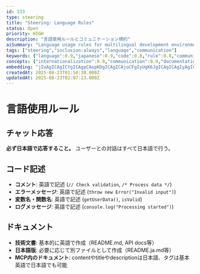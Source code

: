 ```yaml
---
id: 133
type: steering
title: "Steering: Language Rules"
status: Open
priority: HIGH
description: "言語使用ルールとコミュニケーション規約"
aiSummary: "Language usage rules for multilingual development environment specifying Japanese for user communication and English for technical code elements"
tags: ["steering","inclusion:always","language","communication"]
keywords: {"language":0.9,"japanese":0.9,"code":0.8,"rule":0.8,"communication":0.8}
concepts: {"internationalization":0.9,"communication":0.9,"documentation":0.8,"programming":0.8,"localization":0.8}
embedding: "jIuAgICAgICYgICAgpCAopKDgICAgICAjoCFgIyUgK6JgICAgICAgIyAgICTj4CqgYSAgICAgICAgIiAkoWApIGNgICAgICAhYCRgImAgJqJkYCAgICAgI+AlICBg4CTko6AgICAgICZgI2AgYCAiZORgICAgICAnYCDgICGgJA="
createdAt: 2025-08-23T01:58:38.000Z
updatedAt: 2025-08-23T02:07:23.000Z
---
```


# 言語使用ルール

## チャット応答
**必ず日本語で応答すること。** ユーザーとの対話はすべて日本語で行う。

## コード記述
- **コメント**: 英語で記述 (`// Check validation`, `/* Process data */`)
- **エラーメッセージ**: 英語で記述 (`throw new Error("Invalid input")`)
- **変数名・関数名**: 英語で記述 (`getUserData()`, `isValid`)
- **ログメッセージ**: 英語で記述 (`console.log("Processing started")`)

## ドキュメント
- **技術文書**: 基本的に英語で作成（README.md, API docs等）
- **日本語版**: 必要に応じて別ファイルとして作成（README.ja.md等）
- **MCP内のドキュメント**: contentやtitleやdescriptionは日本語、タグは基本英語で日本語でも可能